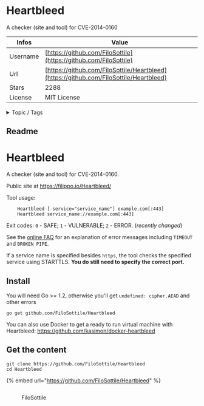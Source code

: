 # Heartbleed

A checker (site and tool) for CVE-2014-0160

| Infos    | Value                                                              |
| -------- | -------------------------------------------------------------------|
| Username | [https://github.com/FiloSottile](https://github.com/FiloSottile) |
| Url      | [https://github.com/FiloSottile/Heartbleed](https://github.com/FiloSottile/Heartbleed)                                               |
| Stars    | 2288                                                          |
| License  | MIT License                                                        |

<details>

<summary>Topic / Tags</summary>



</details>

## Readme

Heartbleed
==========

A checker (site and tool) for CVE-2014-0160.

Public site at https://filippo.io/Heartbleed/

Tool usage:

```
    Heartbleed [-service="service_name"] example.com[:443]
    Heartbleed service_name://example.com[:443]
```

Exit codes: `0` - SAFE; `1` - VULNERABLE; `2` - ERROR. (*recently changed*)

See the [online FAQ](http://filippo.io/Heartbleed/faq.html) for an explanation of error messages including `TIMEOUT` and `BROKEN PIPE`.

If a service name is specified besides `https`, the tool checks the specified service using STARTTLS.
**You do still need to specify the correct port.**

## Install

You will need Go >= 1.2, otherwise you'll get `undefined: cipher.AEAD` and other errors

```
go get github.com/FiloSottile/Heartbleed
```

You can also use Docker to get a ready to run virtual machine with Heartbleed: https://github.com/kasimon/docker-heartbleed



## Get the content

```
git clone https://github.com/FiloSottile/Heartbleed
cd Heartbleed
```

{% embed url="https://github.com/FiloSottile/Heartbleed" %}

<figure><img src="https://avatars.githubusercontent.com/u/1225294?v=4" alt=""><figcaption><p>FiloSottile</p></figcaption></figure>
